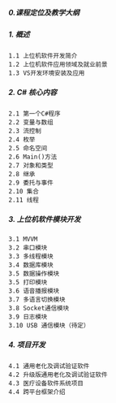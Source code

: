 ##### 0.课程定位及教学大纲

##### 1. 概述
	1.1 上位机软件开发简介
	1.2 上位机软件应用领域及就业前景
	1.3 VS开发环境安装及应用

##### 2. C# 核心内容
	2.1 第一个C#程序
	2.2 变量与数组
	2.3 流控制
	2.4 枚举
	2.5 命名空间
	2.6 Main()方法
	2.7 对象和类型
	2.8 继承
	2.9 委托与事件
	2.10 集合
	2.11 线程

##### 3. 上位机软件模块开发
	3.1 MVVM
	3.2 串口模块
	3.3 多线程模块
	3.4 数据库模块
	3.5 数据操作模块
	3.5 打印模块
	3.6 语音播报模块
	3.7 多语言切换模块
	3.8 Socket通信模块
	3.9 日志模块
	3.10 USB 通信模块（待定）

##### 4. 项目开发
	4.1 通用老化及调试验证软件
	4.2 升级版通用老化及调试验证软件
	4.3 医疗设备软件系统项目
	4.4 跨平台框架介绍